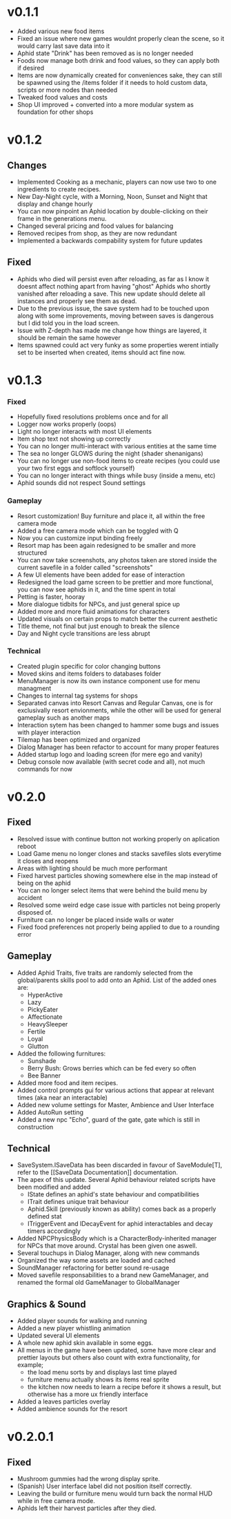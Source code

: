 # v0.1.1
- Added various new food items
- Fixed an issue where new games wouldnt properly clean the scene, so it would carry last save data into it
- Aphid state "Drink" has been removed as is no longer needed
- Foods now manage both drink and food values, so they can apply both if desired
- Items are now dynamically created for conveniences sake, they can still be spawned using the /items folder if it needs to hold custom data, scripts or more nodes than needed
- Tweaked food values and costs
- Shop UI improved + converted into a more modular system as foundation for other shops
# v0.1.2
## Changes
- Implemented Cooking as a mechanic, players can now use two to one ingredients to create recipes.
- New Day-Night cycle, with a Morning, Noon, Sunset and Night that display and change hourly
- You can now pinpoint an Aphid location by double-clicking on their frame in the generations menu.
- Changed several pricing and food values for balancing
- Removed recipes from shop, as they are now redundant
- Implemented a backwards compability system for future updates
## Fixed
- Aphids who died will persist even after reloading, as far as I know it doesnt affect nothing apart from having "ghost" Aphids who shortly vanished after reloading a save.
  This new update should delete all instances and properly see them as dead.
- Due to the previous issue, the save system had to be touched upon along with some improvements, moving between saves is dangerous but I did told you in the load screen.
- Issue with Z-depth has made me change how things are layered, it should be remain the same however
- Items spawned could act very funky as some properties werent intially set to be inserted when created, items should act fine now.
# v0.1.3
### Fixed
- Hopefully fixed resolutions problems once and for all
- Logger now works properly (oops)
- Light no longer interacts with most UI elements
- Item shop text not showing up correctly
- You can no longer multi-interact with various entities at the same time
- The sea no longer GLOWS during the night (shader shenanigans)
- You can no longer use non-food items to create recipes (you could use your two first eggs and softlock yourself)
- You can no longer interact with things while busy (inside a menu, etc)
- Aphid sounds did not respect Sound settings
### Gameplay
- Resort customization! Buy furniture and place it, all within the free camera mode
-  Added a free camera mode which can be toggled with Q
- Now you can customize input binding freely
- Resort map has been again redesigned to be smaller and more structured
- You can now take screenshots, any photos taken are stored inside the current savefile in a folder called "screenshots"
- A few UI elements have been added for ease of interaction
- Redesigned the load game screen to be prettier and more functional, you can now see aphids in it, and the time spent in total
- Petting is faster, hooray
- More dialogue tidbits for NPCs, and just general spice up
- Added more and more fluid animations for characters
- Updated visuals on certain props to match better the current aesthetic
- Title theme, not final but just enough to break the silence
- Day and Night cycle transitions are less abrupt
### Technical
- Created plugin specific for color changing buttons
- Moved skins and items folders to databases folder
- MenuManager is now its own instance component use for menu managment
- Changes to internal tag systems for shops
- Separated canvas into Resort Canvas and Regular Canvas, one is for exclusivally resort envionments, while the other will be used for general gameplay such as another maps
- Interaction sytem has been changed to hammer some bugs and issues with player interaction
- Tilemap has been optimized and organized
- Dialog Manager has been refactor to account for many proper features
- Added startup logo and loading screen (for mere ego and vanity)
- Debug console now available (with secret code and all), not much commands for now
# v0.2.0
## Fixed
- Resolved issue with continue button not working properly on aplication reboot
- Load Game menu no longer clones and stacks savefiles slots everytime it closes and reopens
- Areas with lighting should be much more performant
- Fixed harvest particles showing somewhere else in the map instead of being on the aphid
- You can no longer select items that were behind the build menu by accident
- Resolved some weird edge case issue with particles not being properly disposed of.
- Furniture can no longer be placed inside walls or water
- Fixed food preferences not properly being applied to due to a rounding error
## Gameplay
- Added Aphid Traits, five traits are randomly selected from the global/parents skills pool to add onto an Aphid. List of the added ones are:
	- HyperActive
	- Lazy
	- PickyEater
	- Affectionate
	- HeavySleeper
	- Fertile
	- Loyal
	- Glutton
- Added the following furnitures:
  - Sunshade
  - Berry Bush: Grows berries which can be fed every so often
  - Bee Banner
- Added more food and item recipes.
- Added control prompts gui for various actions that appear at relevant times (aka near an interactable)
- Added new volume settings for Master, Ambience and User Interface
- Added AutoRun setting
- Added a new npc "Echo", guard of the gate, gate which is still in construction
## Technical
- SaveSystem.ISaveData has been discarded in favour of SaveModule[T], refer to the [[SaveData Documentation]] documentation.
- The apex of this update. Several Aphid behaviour related scripts have been modified and added
  - IState defines an aphid's state behaviour and compatibilities
  - ITrait defines unique trait behaviour
  - Aphid.Skill (previously known as ability) comes back as a properly defined stat
  - ITriggerEvent and IDecayEvent for aphid interactables and decay timers accordingly
- Added NPCPhysicsBody which is a CharacterBody-inherited manager for NPCs that move around. Crystal has been given one aswell.
- Several touchups in Dialog Manager, along with new commands
- Organized the way some assets are loaded and cached
- SoundManager refactoring for better sound re-usage
- Moved savefile responsabilities to a brand new GameManager, and renamed the formal old GameManager to GlobalManager

## Graphics & Sound

- Added player sounds for walking and running
- Added a new player whistling animation
- Updated several UI elements
- A whole new aphid skin available in some eggs.
- All menus in the game have been updated, some have more clear and prettier layouts but others also count with extra functionality, for example; 
  - the load menu sorts by and displays last time played
  - furniture menu actually shows its items real sprite
  - the kitchen now needs to learn a recipe before it shows a result, but otherwise has a more ux friendly interface
- Added a leaves particles overlay
- Added ambience sounds for the resort

# v0.2.0.1
## Fixed
- Mushroom gummies had the wrong display sprite.
- (Spanish) User interface label did not position itself correctly.
- Leaving the build or furniture menu would turn back the normal HUD while in free camera mode.
- Aphids left their harvest particles after they died.